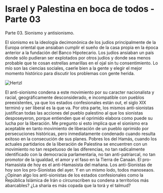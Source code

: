 # Israel y Palestina en boca de todos - Parte 03


Parte 03. Sionismo y antisionismo. 

El sionismo es la ideología decimonónica de los judíos principalmente
de la Europa oriental que ansiaban cumplir el sueño de la casa propia
en la época anterior a la fundación del Banco Hipotecario. Los judíos
ansiaban un país donde sólo pudieran ser explotados por otros judíos y
donde sea menos probable que te cosan estrellas amarillas en el ojal
sin tu consentimiento. Lo mío son las ciencias sociales, caerle bien a
la gente y elegir el mejor momento histórico para discutir los
problemas con gente herida. 

![Hertzl](https://live.staticflickr.com/65535/53335061933_b842afc9b1_k.jpg) 


El anti-sionismo condena a este movimiento por su caracter
nacionalista y racial, geográficamente desconsiderado, e incompatible
con pueblos preexistentes, ya que los estados confesionales están out,
el siglo XIX terminó y ser liberal es la que va. Por otra parte, los
mismos anti-sionistas justifican todas las acciones del pueblo
palestino al que los sionistas desposeyeron, porque entienden que el
oprimido elabora como puede su lucha por la liberación. Me pregunto si
esto implica que el sionismo era aceptable en tanto movimiento de
liberación de un pueblo oprimido por persecuciones históricas, pero
inmediatamente condenado cuando resulta exitoso en la consecución de
sus planes. Pobres los del Hamás, cuando los actuales partidarios de
la liberación de Palestina se encuentren con un movimiento no tan
respetuoso de las diferencias, no tan radicalmente identificado con la
democracia parlamentaria, no tan anti-patriarcal, no tan promotor de
la igualdad, el amor y el faso en la Tierra de Canaán. El
pro-Hamasista de hoy es el anti-Hamasista del mañana. Los
anti-Sionistas de hoy son los pro-Sionistas del ayer. Y en un mismo
lodo, todos manoseaos. ¿Opinan algo los anti-sionistas de los estados
confesionales como la República Islámica de Irán o circunscriben su
condena a territorios más abarcables? ¿La sharia es más copada que la
torá y el talmud?

